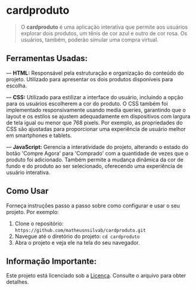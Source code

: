 # cardproduto
> O **cardproduto** é uma aplicação interativa que permite aos usuários explorar dois produtos, um tênis de cor azul e outro de cor rosa. Os usuários, também, poderão simular uma compra virtual.

## Ferramentas Usadas:
—   **HTML:** Responsável pela estruturação e organização do conteúdo do projeto. Utilizado para apresentar os dois produtos disponíveis para escolha.
    
—   **CSS:** Utilizado para estilizar a interface do usuário, incluindo a opção para os usuários escolherem a cor do produto. O CSS também foi implementado responsivamente usando media queries, garantindo que o layout e os estilos se ajustem adequadamente em dispositivos com largura de tela igual ou menor que 768 pixels. Por exemplo, as propriedades do CSS são ajustadas para proporcionar uma experiência de usuário melhor em smartphones e tablets.
    
—   **JavaScript:** Gerencia a interatividade do projeto, alterando o estado do botão 'Compre Agora' para 'Comprado' com a quantidade de vezes que o produto foi adicionado. Também permite a mudança dinâmica da cor de fundo e do produto ao ser selecionado, oferecendo uma experiência de usuário interativa.

## Como Usar
Forneça instruções passo a passo sobre como configurar e usar o seu projeto. Por exemplo:

1. Clone o repositório: `https://github.com/matheusnsilvab/cardproduto.git`
2. Navegue até o diretório do projeto: `cd cardproduto`
3. Abra o projeto e veja ele na tela do seu navegador.

## Informação Importante:

Este projeto está licenciado sob a [Licença](https://github.com/matheusnsilvab/cardproduto/blob/main/LICENSE). Consulte o arquivo para obter detalhes.

